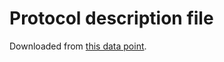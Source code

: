 # Protocol description file

Downloaded from [this data point](https://majsoul.union-game.com/0/v0.5.1.w/res/proto/liqi.json).
